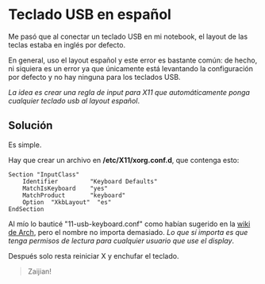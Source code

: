 # Teclado USB en español

Me pasó que al conectar un teclado USB en mi notebook, el layout de las teclas
 estaba en inglés por defecto. 

En general, uso el layout español y este error es bastante común: de hecho, ni
 siquiera es un error ya que únicamente está levantando la configuración por
 defecto y no hay ninguna para los teclados USB.

_La idea es crear una regla de input para X11 que automáticamente ponga
 cualquier teclado usb al layout español_.

## Solución

Es simple.

Hay que crear un archivo en __/etc/X11/xorg.conf.d__, que contenga esto:

    Section "InputClass"
        Identifier         "Keyboard Defaults"
        MatchIsKeyboard	   "yes"
        MatchProduct       "keyboard"
        Option  "XkbLayout"  "es"
    EndSection

Al mío lo bauticé "11-usb-keyboard.conf" como habían sugerido en la [wiki
 de Arch](ttps://bbs.archlinux.org/viewtopic.php?id=130093), pero el nombre no importa demasiado. _Lo que sí importa es que tenga
 permisos de lectura para cualquier usuario que use el display_.

Después solo resta reiniciar X y enchufar el teclado.

> Zaijian!
